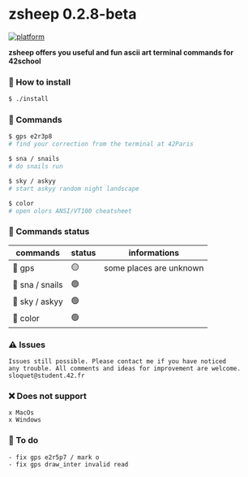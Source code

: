 # zsheep 0.2.8-beta

[![platform](https://img.shields.io/badge/platform-linux-blue)]()
<!---
:warning: zsheep is under maintenance baaa everything can blaaw up :warning:
-->
**zsheep offers you useful and fun ascii art terminal commands for 42school**
### :helicopter: How to install
```sh
$ ./install
```
### :rocket: Commands
```sh
$ gps e2r3p8
# find your correction from the terminal at 42Paris
```
```sh
$ sna / snails
# do snails run
```
```sh
$ sky / askyy
# start askyy random night landscape
```
```sh
$ color
# open olors ANSI/VT100 cheatsheet
 ```
### :vertical_traffic_light: Commands status
| commands | status | informations |
|-|-|-|
| :compass:   gps          | :yellow_circle: | some places are unknown |
| :snail:     sna / snails | :green_circle: | |
| :milky_way: sky / askyy  | :green_circle: | |
| :rainbow:   color        | :green_circle: | |
###
### :warning: Issues
```
Issues still possible. Please contact me if you have noticed
any trouble. All comments and ideas for improvement are welcome.
sloquet@student.42.fr
```
### :x: Does not support 
```
x MacOs
x Windows
```
### :pushpin: To do
```
- fix gps e2r5p7 / mark o
- fix gps draw_inter invalid read
```


